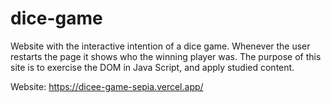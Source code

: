 # dice-game
Website with the interactive intention of a dice game. Whenever the user restarts the page it shows who the winning player was. The purpose of this site is to exercise the DOM in Java Script, and apply studied content.

Website: https://dicee-game-sepia.vercel.app/
